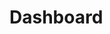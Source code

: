 # Dashboard

<div class="row">
    <div class="col-12 col-sm-6">
        <documentation-content-card title="Files" text="Each analysis of a score is stored in a vimu file" to="/docs/dashboard/files"></documentation-content-card>
    </div>
    <div class="col-12 col-sm-6">
        <documentation-content-card title="Shared Files" text="Files that have been shared with you will be listed in this section of the dashboard." to="/docs/dashboard/shared"></documentation-content-card>
    </div>
    <div class="col-12 col-sm-6">
        <documentation-content-card title="Scores" text="Next to files, scores are the other integral part that makes vimu work." to="/docs/dashboard/scores"></documentation-content-card>
    </div>
    <div class="col-12 col-sm-6">
        <documentation-content-card title="Account" text="vimu accounts are how a user interacts with vimu. Accounts currently are linked to one email or one Google account." to="/docs/dashboard/account"></documentation-content-card>
    </div>
</div>

